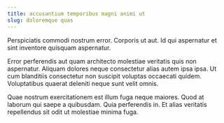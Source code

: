 ```yaml
---
title: accusantium temporibus magni animi ut
slug: doloremque quas
---
```


Perspiciatis commodi nostrum error. Corporis ut aut. Id qui aspernatur et sint inventore quisquam aspernatur.

Error perferendis aut quam architecto molestiae veritatis quis non aspernatur. Aliquam dolores neque consectetur alias autem ipsa ipsa. Ut cum blanditiis consectetur non suscipit voluptas occaecati quidem. Voluptatibus quaerat deleniti neque sunt velit omnis.

Quae nostrum exercitationem est illum fuga neque maiores. Quod at laborum qui saepe a quibusdam. Quia perferendis in. Et alias veritatis repellendus sit odit ut molestiae minima fuga.
